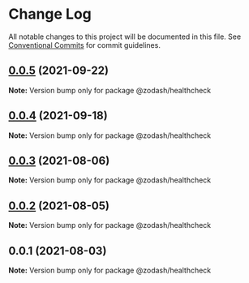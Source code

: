 # Change Log

All notable changes to this project will be documented in this file.
See [Conventional Commits](https://conventionalcommits.org) for commit guidelines.

## [0.0.5](https://github.com/zcorky/zodash/compare/@zodash/healthcheck@0.0.4...@zodash/healthcheck@0.0.5) (2021-09-22)

**Note:** Version bump only for package @zodash/healthcheck





## [0.0.4](https://github.com/zcorky/zodash/compare/@zodash/healthcheck@0.0.3...@zodash/healthcheck@0.0.4) (2021-09-18)

**Note:** Version bump only for package @zodash/healthcheck





## [0.0.3](https://github.com/zcorky/zodash/compare/@zodash/healthcheck@0.0.2...@zodash/healthcheck@0.0.3) (2021-08-06)

**Note:** Version bump only for package @zodash/healthcheck





## [0.0.2](https://github.com/zcorky/zodash/compare/@zodash/healthcheck@0.0.1...@zodash/healthcheck@0.0.2) (2021-08-05)

**Note:** Version bump only for package @zodash/healthcheck





## 0.0.1 (2021-08-03)

**Note:** Version bump only for package @zodash/healthcheck
